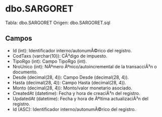 ﻿# dbo.SARGORET

Tabla: dbo.SARGORET
Origen: dbo.SARGORET.sql

## Campos

- Id (int): Identificador interno/autonumÃ©rico del registro.
- CodTaxs (varchar(10)): CÃ³digo de impuesto.
- TipoRgo (int): Campo TipoRgo (int).
- NroUnico (int): NÃºmero Ãºnico/autoincremental de la transacciÃ³n o documento.
- Desde (decimal(28, 4)): Campo Desde (decimal(28, 4)).
- Hasta (decimal(28, 4)): Campo Hasta (decimal(28, 4)).
- Monto (decimal(28, 4)): Monto/valor monetario asociado.
- CreatedAt (datetime): Fecha y hora de creaciÃ³n del registro.
- UpdatedAt (datetime): Fecha y hora de Ãºltima actualizaciÃ³n del registro.
- Id (ASC): Identificador interno/autonumÃ©rico del registro.


